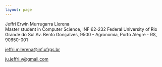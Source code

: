 ```yaml
---
layout: page
---
```


Jeffri Erwin Murrugarra Llerena  
Master student in Computer Science, INF 62-232 
Federal University of Rio Grande do Sul 
Av. Bento Gonçalves, 9500 - Agronomia, Porto Alegre - RS, 90650-001 

jeffri.mllerena@inf.ufrgs.br

ju.jeffri.v@gmail.com
